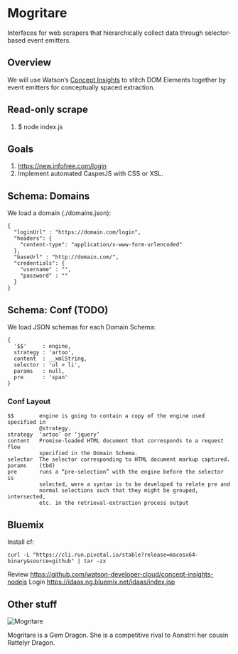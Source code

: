 # Mogritare

Interfaces for web scrapers that hierarchically collect data through 
selector-based event emitters.

## Overview

We will use Watson’s [Concept Insights][0] to stitch DOM Elements together 
by event emitters for conceptually spaced extraction.

## Read-only scrape

1. $ node index.js

## Goals

1. https://new.infofree.com/login
2. Implement automated CasperJS with CSS or XSL.

## Schema: Domains

We load a domain (./domains.json):

    {
      "loginUrl" : "https://domain.com/login",
      "headers": {
        "content-type": "application/x-www-form-urlencoded"
      },
      "baseUrl" : "http://domain.com/",
      "credentials": {
        "username" : "",
        "password" : ""
      }
    }

## Schema: Conf (TODO)

We load JSON schemas for each Domain Schema:

    {
      '$$'     : engine,
      strategy : 'artoo',
      content  : __xmlString,
      selector : 'ul > li',
      params   : null,
      pre      : 'span'
    }

### Conf Layout

    $$        engine is going to contain a copy of the engine used specified in 
              @strategy.
    strategy  ‘artoo’ or ‘jquery’
    content   Promise-loaded HTML document that corresponds to a request flow 
              specified in the Domain Schema.
    selector  The selector corresponding to HTML document markup captured.
    params    (tbd)
    pre       runs a “pre-selection” with the engine before the selector is 
              selected, were a syntax is to be developed to relate pre and 
              normal selections such that they might be grouped, intersected, 
              etc. in the retrieval-extraction process output

## Bluemix

Install cf:

    curl -L "https://cli.run.pivotal.io/stable?release=macosx64-binary&source=github" | tar -zx

Review https://github.com/watson-developer-cloud/concept-insights-nodejs
Login https://idaas.ng.bluemix.net/idaas/index.jsp

[0]: http://www.ibm.com/smarterplanet/us/en/ibmwatson/developercloud/concept-insights.html

## Other stuff

![Mogritare](https://raw.githubusercontent.com/nerdfiles/mogritare/master/gem-dragon.jpg)

Mogritare is a Gem Dragon. She is a competitive rival to Aonstrri her cousin 
Rattelyr Dragon.
